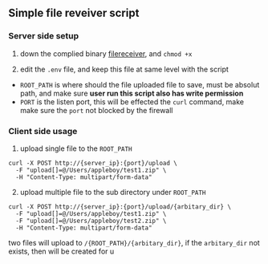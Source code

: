 ## Simple file reveiver script

### Server side setup

1. down the complied binary [filereceiver](https://github.com/RHVH-QE/file_receiver/releases/download/v0.1.0/filereceiver), and `chmod +x`

2. edit the `.env` file, and keep this file at same level with the script

* `ROOT_PATH` is where should the file uploaded file to save, must be absolut path, and make sure **user run this script also has write permission**
* `PORT` is the listen port, this will be effected the `curl` command, make make sure the `port` not blocked by the firewall

### Client side usage

1. upload single file to the `ROOT_PATH`

```
curl -X POST http://{server_ip}:{port}/upload \
  -F "upload[]=@/Users/appleboy/test1.zip" \
  -H "Content-Type: multipart/form-data"
```

2. upload multiple file to the sub directory under `ROOT_PATH`

```
curl -X POST http://{server_ip}:{port}/upload/{arbitary_dir} \
  -F "upload[]=@/Users/appleboy/test1.zip" \
  -F "upload[]=@/Users/appleboy/test2.zip" \
  -H "Content-Type: multipart/form-data"
```

two files will upload to `/{ROOT_PATH}/{arbitary_dir}`, if the `arbitary_dir` not exists, then will be created for u
